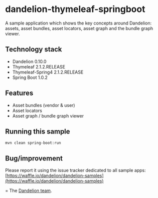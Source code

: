 dandelion-thymeleaf-springboot
=================================================================

A sample application which shows the key concepts around Dandelion: assets, asset bundles, asset locators, asset graph and the bundle graph viewer.

## Technology stack

 - Dandelion 0.10.0
 - Thymeleaf 2.1.2.RELEASE
 - Thymeleaf-Spring4 2.1.2.RELEASE
 - Spring Boot 1.0.2

## Features
		
 - Asset bundles (vendor & user)
 - Asset locators
 - Asset graph / bundle graph viewer
 
## Running this sample

    mvn clean spring-boot:run

    
## Bug/improvement

Please report it using the issue tracker dedicated to all sample apps: [https://waffle.io/dandelion/dandelion-samples](https://waffle.io/dandelion/dandelion-samples)

=
The [Dandelion team](http://dandelion.github.io/team/).